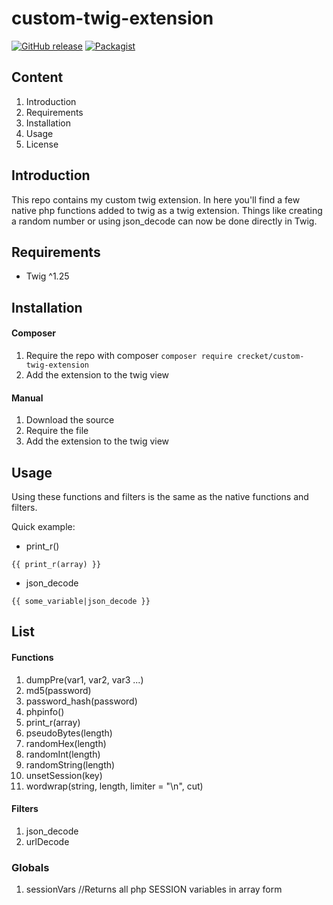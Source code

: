 # custom-twig-extension

[![GitHub release](https://img.shields.io/github/release/crecket/custom-twig-extension.svg)](https://github.com/Crecket/custom-twig-extension)
[![Packagist](https://img.shields.io/packagist/l/crecket/custom-twig-extension.svg)](https://packagist.org/packages/crecket/custom-twig-extension)

## Content
1. Introduction
2. Requirements
3. Installation
4. Usage
5. License

## Introduction
This repo contains my custom twig extension. In here you'll find a few native php functions added to twig as a twig extension.
Things like creating a random number or using json_decode can now be done directly in Twig.

## Requirements
- Twig ^1.25

## Installation
#### Composer
1. Require the repo with composer
```composer require crecket/custom-twig-extension```
2. Add the extension to the twig view 

#### Manual
1. Download the source
2. Require the file
3. Add the extension to the twig view

## Usage
Using these functions and filters is the same as the native functions and filters.

Quick example:
- print_r()
```
{{ print_r(array) }}
``` 
- json_decode
```
{{ some_variable|json_decode }}
```

## List

#### Functions
1. dumpPre(var1, var2, var3 ...)
1. md5(password)
2. password_hash(password)
3. phpinfo()
4. print_r(array)
5. pseudoBytes(length)
6. randomHex(length)
7. randomInt(length)
8. randomString(length)
9. unsetSession(key)
10. wordwrap(string, length, limiter = "\n", cut)

#### Filters
1. json_decode  
2. urlDecode  

### Globals
1. sessionVars   //Returns all php SESSION variables in array form

